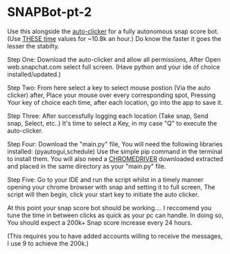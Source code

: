 # SNAPBot-pt-2
Use this alongside the [auto-clicker](https://murgaa.com) for a fully autonomous snap score bot. (Use [THESE time](https://drive.google.com/file/d/1xz3ZlKIa09hNs7gcDrbt-MsZmr5cDJBc/view?usp=sharing) values for ~10.8k an hour.) Do know the faster it goes the lesser the stabilty.



Step One: Download the auto-clicker and allow all permissions, After Open web.snapchat.com select full screen. (Have python and your ide of choice installed/updated.) 

Step Two: From here select a key to select mouse postion (Via the auto clicker) after, Place your mouse over every corresponding spot, Pressing Your key of choice each time, after each location, go into the app to save it.

Step Three: After successfully logging each location (Take snap, Send snap, Select, etc..) It's time to select a Key, in my case "Q" to execute the auto-clicker. 

Step Four: Download the "main.py" file, You will need the following libraries installed: (pyautogui,schedule) Use the simple pip command in the terminal to install them. You will also need a [CHROMEDRIVER](https://googlechromelabs.github.io/chrome-for-testing/) downloaded extracted and placed in the same directory as your "main.py" file.

Step Five: Go to your IDE and run the script whilst in a timely manner opening your chrome browser with snap and setting it to full screen, The script will then begin, click your start key to initiate the auto clicker. 

At this point your snap score bot should be working.... I reccomend you tune the time in between clicks as quick as your pc can handle. In doing so, You should expect a 200k+ Snap score increase every 24 hours.


(This requires you to have added accounts willing to receive the messages, I use 9 to achieve the 200k.)



